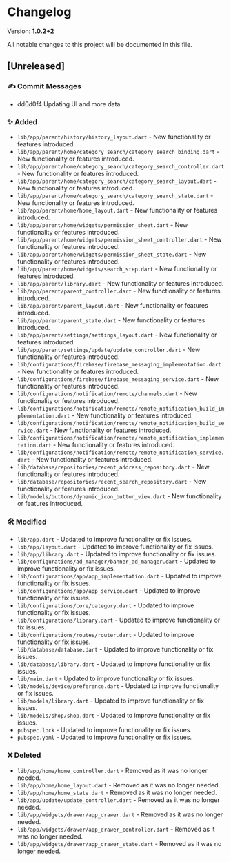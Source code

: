 # Changelog

Version: **1.0.2+2**

All notable changes to this project will be documented in this file.

## [Unreleased]

### ✍️ Commit Messages

* dd0d0f4 Updating UI and more data

### ✨ Added

* `lib/app/parent/history/history_layout.dart` - New functionality or features introduced.
* `lib/app/parent/home/category_search/category_search_binding.dart` - New functionality or features introduced.
* `lib/app/parent/home/category_search/category_search_controller.dart` - New functionality or features introduced.
* `lib/app/parent/home/category_search/category_search_layout.dart` - New functionality or features introduced.
* `lib/app/parent/home/category_search/category_search_state.dart` - New functionality or features introduced.
* `lib/app/parent/home/home_layout.dart` - New functionality or features introduced.
* `lib/app/parent/home/widgets/permission_sheet.dart` - New functionality or features introduced.
* `lib/app/parent/home/widgets/permission_sheet_controller.dart` - New functionality or features introduced.
* `lib/app/parent/home/widgets/permission_sheet_state.dart` - New functionality or features introduced.
* `lib/app/parent/home/widgets/search_step.dart` - New functionality or features introduced.
* `lib/app/parent/library.dart` - New functionality or features introduced.
* `lib/app/parent/parent_controller.dart` - New functionality or features introduced.
* `lib/app/parent/parent_layout.dart` - New functionality or features introduced.
* `lib/app/parent/parent_state.dart` - New functionality or features introduced.
* `lib/app/parent/settings/settings_layout.dart` - New functionality or features introduced.
* `lib/app/parent/settings/update/update_controller.dart` - New functionality or features introduced.
* `lib/configurations/firebase/firebase_messaging_implementation.dart` - New functionality or features introduced.
* `lib/configurations/firebase/firebase_messaging_service.dart` - New functionality or features introduced.
* `lib/configurations/notification/remote/channels.dart` - New functionality or features introduced.
* `lib/configurations/notification/remote/remote_notification_build_implementation.dart` - New functionality or features introduced.
* `lib/configurations/notification/remote/remote_notification_build_service.dart` - New functionality or features introduced.
* `lib/configurations/notification/remote/remote_notification_implementation.dart` - New functionality or features introduced.
* `lib/configurations/notification/remote/remote_notification_service.dart` - New functionality or features introduced.
* `lib/database/repositories/recent_address_repository.dart` - New functionality or features introduced.
* `lib/database/repositories/recent_search_repository.dart` - New functionality or features introduced.
* `lib/models/buttons/dynamic_icon_button_view.dart` - New functionality or features introduced.

### 🛠️ Modified

* `lib/app.dart` - Updated to improve functionality or fix issues.
* `lib/app/layout.dart` - Updated to improve functionality or fix issues.
* `lib/app/library.dart` - Updated to improve functionality or fix issues.
* `lib/configurations/ad_manager/banner_ad_manager.dart` - Updated to improve functionality or fix issues.
* `lib/configurations/app/app_implementation.dart` - Updated to improve functionality or fix issues.
* `lib/configurations/app/app_service.dart` - Updated to improve functionality or fix issues.
* `lib/configurations/core/category.dart` - Updated to improve functionality or fix issues.
* `lib/configurations/library.dart` - Updated to improve functionality or fix issues.
* `lib/configurations/routes/router.dart` - Updated to improve functionality or fix issues.
* `lib/database/database.dart` - Updated to improve functionality or fix issues.
* `lib/database/library.dart` - Updated to improve functionality or fix issues.
* `lib/main.dart` - Updated to improve functionality or fix issues.
* `lib/models/device/preference.dart` - Updated to improve functionality or fix issues.
* `lib/models/library.dart` - Updated to improve functionality or fix issues.
* `lib/models/shop/shop.dart` - Updated to improve functionality or fix issues.
* `pubspec.lock` - Updated to improve functionality or fix issues.
* `pubspec.yaml` - Updated to improve functionality or fix issues.

### ❌ Deleted

* `lib/app/home/home_controller.dart` - Removed as it was no longer needed.
* `lib/app/home/home_layout.dart` - Removed as it was no longer needed.
* `lib/app/home/home_state.dart` - Removed as it was no longer needed.
* `lib/app/update/update_controller.dart` - Removed as it was no longer needed.
* `lib/app/widgets/drawer/app_drawer.dart` - Removed as it was no longer needed.
* `lib/app/widgets/drawer/app_drawer_controller.dart` - Removed as it was no longer needed.
* `lib/app/widgets/drawer/app_drawer_state.dart` - Removed as it was no longer needed.
